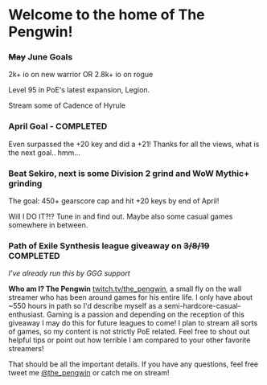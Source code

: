 # Welcome to the home of The Pengwin!

### ~~May~~ June Goals

2k+ io on new warrior OR 2.8k+ io on rogue

Level 95 in PoE's latest expansion, Legion.

Stream some of Cadence of Hyrule

### April Goal - COMPLETED

Even surpassed the +20 key and did a +21!  Thanks for all the views, what is the next goal.. hmm...

### Beat Sekiro, next is some Division 2 grind and WoW Mythic+ grinding

The goal: 450+ gearscore cap and hit +20 keys by end of April!

Will I DO IT?!? Tune in and find out.  Maybe also some casual games somewhere in between.

 
  
   
   
### Path of Exile Synthesis league giveaway on ~~3/8/19~~ COMPLETED

*I've already run this by GGG support*

**Who am I? The Pengwin** [twitch.tv/the_pengwin](www.twitch.tv/the_pengwin), a small fly on the wall streamer who has been around games for his entire life. I only have about ~550 hours in path so I'd describe myself as a semi-hardcore-casual-enthusiast. Gaming is a passion and depending on the reception of this giveaway I may do this for future leagues to come! I plan to stream all sorts of games, so my content is not strictly PoE related. Feel free to shout out helpful tips or point out how terrible I am compared to your other favorite streamers!

That should be all the important details. If you have any questions, feel free tweet me [@the_pengwin](https://twitter.com/the_pengwin) or catch me on stream!


